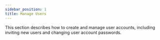 ```yaml
---
sidebar_position: 1
title: Manage Users
---
```


This section describes how to create and manage user accounts, including inviting new users and changing user account passwords.
